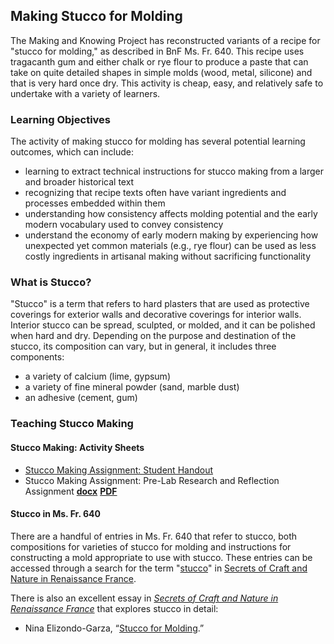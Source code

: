 ## Making Stucco for Molding

The Making and Knowing Project has reconstructed variants of a recipe for "stucco for molding," as described in BnF Ms. Fr. 640. This recipe uses tragacanth gum and either chalk or rye flour to produce a paste that can take on quite detailed shapes in simple molds (wood, metal, silicone) and that is very hard once dry. This activity is cheap, easy, and relatively safe to undertake with a variety of learners.


### Learning Objectives
The activity of making stucco for molding has several potential learning outcomes, which can include:
- learning to extract technical instructions for stucco making from a larger and broader historical text
- recognizing that recipe texts often have variant ingredients and processes embedded within them 
- understanding how consistency affects molding potential and the early modern vocabulary used to convey consistency
- understand the economy of early modern making by experiencing how unexpected yet common materials (e.g., rye flour) can be used as less costly ingredients in artisanal making without sacrificing functionality


### What is Stucco?
"Stucco" is a term that refers to hard plasters that are used as protective coverings for exterior walls and decorative coverings for interior walls. Interior stucco can be spread, sculpted, or molded, and it can be polished when hard and dry. Depending on the purpose and destination of the stucco, its composition can vary, but in general, it includes three components:
- a variety of calcium (lime, gypsum)
- a variety of fine mineral powder (sand, marble dust)
- an adhesive (cement, gum)


### Teaching Stucco Making

#### Stucco Making: Activity Sheets
- [Stucco Making Assignment: Student Handout](/documents/activity-sheets/stucco_assignment_downloadable_2021.pdf)
- Stucco Making Assignment: Pre-Lab Research and Reflection Assignment [**docx**](/documents/activity-sheets/uchacz_2024_stucco_reflection-assignment.docx)  [**PDF**](/documents/activity-sheets/uchacz_2024_stucco_reflection-assignment.pdf)


#### Stucco in Ms. Fr. 640
There are a handful of entries in Ms. Fr. 640 that refer to stucco, both compositions for varieties of stucco for molding and instructions for constructing a mold appropriate to use with stucco. These entries can be accessed through a search for the term "[stucco](https://edition640.makingandknowing.org/#/search?q=stucco)" in [Secrets of Craft and Nature in Renaissance France](https://edition640.makingandknowing.org/#/).

There is also an excellent essay in [_Secrets of Craft and Nature in Renaissance France_](https://edition640.makingandknowing.org/#/) that explores stucco in detail:
- Nina Elizondo-Garza, “[Stucco for Molding](https://edition640.makingandknowing.org/#/essays/ann_064_fa_17).”
